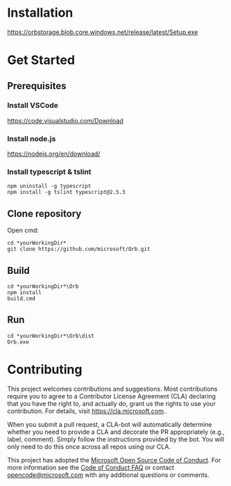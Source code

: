 # Installation
https://orbstorage.blob.core.windows.net/release/latest/Setup.exe


# Get Started
## Prerequisites
### Install VSCode
https://code.visualstudio.com/Download

### Install node.js
https://nodejs.org/en/download/

### Install typescript & tslint

```
npm uninstall -g typescript
npm install -g tslint typescript@2.5.3
```

## Clone repository
Open cmd:
```
cd *yourWorkingDir*
git clone https://github.com/microsoft/Orb.git
```

## Build
```
cd *yourWorkingDir*\Orb
npm install
build.cmd
```

## Run
```
cd *yourWorkingDir*\Orb\dist
Orb.exe
```

# Contributing

This project welcomes contributions and suggestions.  Most contributions require you to agree to a
Contributor License Agreement (CLA) declaring that you have the right to, and actually do, grant us
the rights to use your contribution. For details, visit https://cla.microsoft.com..

When you submit a pull request, a CLA-bot will automatically determine whether you need to provide
a CLA and decorate the PR appropriately (e.g., label, comment). Simply follow the instructions
provided by the bot. You will only need to do this once across all repos using our CLA.

This project has adopted the [Microsoft Open Source Code of Conduct](https://opensource.microsoft.com/codeofconduct/).
For more information see the [Code of Conduct FAQ](https://opensource.microsoft.com/codeofconduct/faq/) or
contact [opencode@microsoft.com](mailto:opencode@microsoft.com) with any additional questions or comments.
